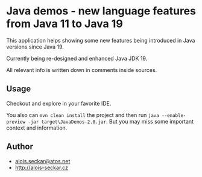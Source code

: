 # Java demos - new language features from Java 11 to Java 19

This application helps showing some new features being introduced in Java versions since Java 19.

Currently being re-designed and enhanced Java JDK 19.

All relevant info is written down in comments inside sources.

## Usage
Checkout and explore in your favorite IDE.

You also can `mvn clean install` the project and then run `java --enable-preview -jar target\JavaDemos-2.0.jar`. But you may miss some important context and information. 

## Author
* alois.seckar@atos.net
* http://alois-seckar.cz
